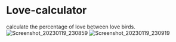 # Love-calculator
calculate the percentage of love between love birds.
![Screenshot_20230119_230859](https://user-images.githubusercontent.com/114430264/219563208-0ef744e3-cfb1-445a-9f24-9e05d60f4ff1.png)
![Screenshot_20230119_230919](https://user-images.githubusercontent.com/114430264/219563222-719cb084-419d-406e-bf6e-6c0d78722587.png)
